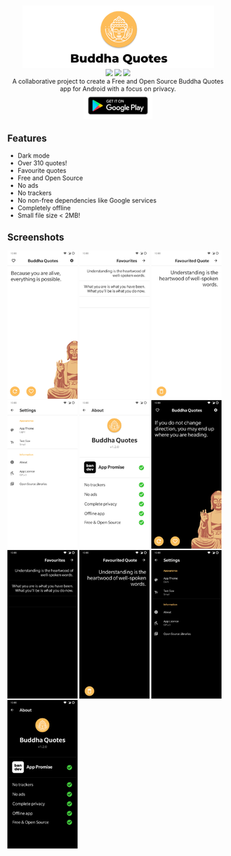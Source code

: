 <div align="center">
<img src="Logo.png"/>
</div>
<div align="center">
<img src="https://gitlab.com/bandev/buddha-quotes/badges/master/pipeline.svg"/>
<img src="https://img.shields.io/badge/licence-GNU%20GPLv3-blue"/>
<img src="https://img.shields.io/badge/bandev%20promise-%E2%9C%93%20-brightgreen"/>
</div>
<div align="center">
A collaborative project to create a Free and Open Source Buddha Quotes<br> app for Android with a focus on privacy.
</div>
<div align="center">
<a href="https://play.google.com/store/apps/details?id=org.bandev.buddhaquotes"><img src="google-play-badge__2_.png" height="60px"/></a>
</div>


## Features

- Dark mode
- Over 310 quotes!
- Favourite quotes
- Free and Open Source
- No ads
- No trackers
- No non-free dependencies like Google services
- Completely offline
- Small file size < 2MB!

## Screenshots

[<img src="Screenshots/Screenshot_20200810-170430.jpg" width=160>](Screenshots/Screenshot_20200810-170430.jpg)
[<img src="Screenshots/Screenshot_20200810-170440.jpg" width=160>](Screenshots/Screenshot_20200810-170440.jpg)
[<img src="Screenshots/Screenshot_20200810-170445.jpg" width=160>](Screenshots/Screenshot_20200810-170445.jpg)
[<img src="Screenshots/Screenshot_20200810-170434.jpg" width=160>](Screenshots/Screenshot_20200810-170434.jpg)
[<img src="Screenshots/Screenshot_20200810-170454.jpg" width=160>](Screenshots/Screenshot_20200810-170454.jpg)
[<img src="Screenshots/Screenshot_20200810-170506.jpg" width=160>](Screenshots/Screenshot_20200810-170506.jpg)
[<img src="Screenshots/Screenshot_20200810-170511.jpg" width=160>](Screenshots/Screenshot_20200810-170511.jpg)
[<img src="Screenshots/Screenshot_20200810-170514.jpg" width=160>](Screenshots/Screenshot_20200810-170514.jpg)
[<img src="Screenshots/Screenshot_20200810-170501.jpg" width=160>](Screenshots/Screenshot_20200810-170501.jpg)
[<img src="Screenshots/Screenshot_20200810-170503.jpg" width=160>](Screenshots/Screenshot_20200810-170503.jpg)
